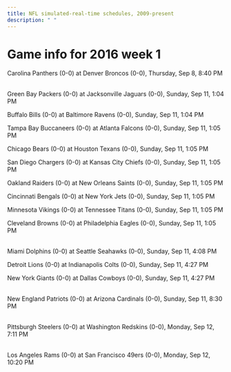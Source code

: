 ```yaml
---
title: NFL simulated-real-time schedules, 2009-present
description: " "
---
```


# Game info for 2016 week 1

Carolina Panthers (0-0) at Denver Broncos (0-0), Thursday, Sep 8, 8:40 PM

<br/>Green Bay Packers (0-0) at Jacksonville Jaguars (0-0), Sunday, Sep 11, 1:04 PM

Buffalo Bills (0-0) at Baltimore Ravens (0-0), Sunday, Sep 11, 1:04 PM

Tampa Bay Buccaneers (0-0) at Atlanta Falcons (0-0), Sunday, Sep 11, 1:05 PM

Chicago Bears (0-0) at Houston Texans (0-0), Sunday, Sep 11, 1:05 PM

San Diego Chargers (0-0) at Kansas City Chiefs (0-0), Sunday, Sep 11, 1:05 PM

Oakland Raiders (0-0) at New Orleans Saints (0-0), Sunday, Sep 11, 1:05 PM

Cincinnati Bengals (0-0) at New York Jets (0-0), Sunday, Sep 11, 1:05 PM

Minnesota Vikings (0-0) at Tennessee Titans (0-0), Sunday, Sep 11, 1:05 PM

Cleveland Browns (0-0) at Philadelphia Eagles (0-0), Sunday, Sep 11, 1:05 PM

<br/>Miami Dolphins (0-0) at Seattle Seahawks (0-0), Sunday, Sep 11, 4:08 PM

Detroit Lions (0-0) at Indianapolis Colts (0-0), Sunday, Sep 11, 4:27 PM

New York Giants (0-0) at Dallas Cowboys (0-0), Sunday, Sep 11, 4:27 PM

<br/>New England Patriots (0-0) at Arizona Cardinals (0-0), Sunday, Sep 11, 8:30 PM

<br/>Pittsburgh Steelers (0-0) at Washington Redskins (0-0), Monday, Sep 12, 7:11 PM

<br/>Los Angeles Rams (0-0) at San Francisco 49ers (0-0), Monday, Sep 12, 10:20 PM

